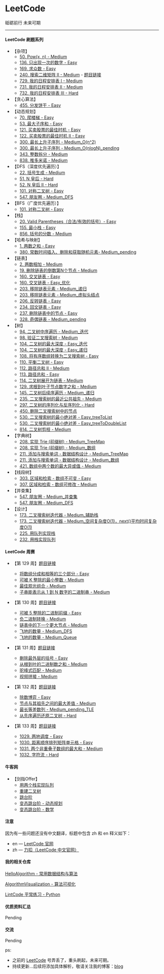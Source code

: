 # LeetCode
砥砺前行 未来可期

---

#### LeetCode 刷题系列


- 【杂项】
    - [50. Pow(x, n) - Medium](./src/leetcode/misc/leet_zh_1106/Solution.java)
    - [136. 只出现一次的数字 - Easy](./src/leetcode/misc/leet_zh_1106/Solution.java)
    - [169. 求众数 - Easy](./src/leetcode/misc/leet_zh_1107/Solution.java)
    - [240. 搜索二维矩阵 II - Medium](./src/leetcode/misc/leet_zh_1108/Solution.java) - [题目链接](https://leetcode-cn.com/explore/interview/card/top-interview-quesitons-in-2018/261/before-you-start/1108/)
    - [729. 我的日程安排表 I - Medium](./src/leetcode/misc/leet_zh_729/MyCalendar.java)
    - [731. 我的日程安排表 II - Medium](./src/leetcode/misc/leet_zh_731/MyCalendarTwo.java)
    - [732. 我的日程安排表 III - Hard](./src/leetcode/misc/leet_zh_732/MyCalendarThree.java)
- 【贪心算法】
    - [455. 分发饼干 - Easy](./src/leetcode/greedy/leet_zh_455/Solution.java)
- 【动态规划】
    - [70. 爬楼梯 - Easy](./src/leetcode/dynamic_programming/zh_70_climbing_stairs/Solution.java)
    - [53. 最大子序和 - Easy](./src/leetcode/dynamic_programming/zh_53_maximum_subarray/Solution.java)
    - [121. 买卖股票的最佳时机 - Easy](./src/leetcode/dynamic_programming/leet_zh_121/Solution.java)
    - [122. 买卖股票的最佳时机 II - Easy](./src/leetcode/dynamic_programming/leet_zh_122/Solution.java)
    - [300. 最长上升子序列 - Medium_O(n^2)](./src/leetcode/dynamic_programming/leet_zh_300/Solution.java)
    - [300. 最长上升子序列 - Medium_O(nlogN)_pending](./src/leetcode/dynamic_programming/leet_zh_300/Solution.java)
    - [343. 整数拆分 - Medium](./src/leetcode/dynamic_programming/leet_zh_343/Solution.java)
    - [838. 推多米诺 - Medium](./src/leetcode/dynamic_programming/leet_zh_838/Solution.java)
- 【DFS（深度优先遍历）】
    - [22. 括号生成 - Medium](./src/leetcode/backtrack/leet_zh_22/Solution.java)
    - [51. N 皇后 - Hard](./src/leetcode/backtrack/zh_51_n_queens/Solution.java)
    - [52. N 皇后 II - Hard](./src/leetcode/backtrack/zh_52_n_queens/Solution.java)
    - [101. 对称二叉树 - Easy](./src/leetcode/backtrack/leet_zh_101/Solution.java)
    - [547. 朋友圈 - Medium_DFS](./src/leetcode/union_find/leet_zh_547/SolutionDFS.java)
- 【BFS（广度优先遍历）】
    - [101. 对称二叉树 - Easy](./src/leetcode/backtrack/leet_zh_22/Solution.java)
- 【栈】
    - [20. Valid Parentheses（合法/有效的括号）- Easy](./src/leetcode/stack/leet_en_20/Solution.java)
    - [155. 最小栈 - Easy](./src/leetcode/stack/leet_en_20/Solution.java)
    - [856. 括号的分数 - Medium](./src/leetcode/tree/leet_zh_856/Solution2.java)
- 【哈希与映射】
    - [1. 两数之和 - Easy](./src/leetcode/hash_mapping/leet_zh_1/Solution2.java)
    - [380. 常数时间插入、删除和获取随机元素- Medium_pending](./src/leetcode/hash_mapping/leet_zh_1164/RandomizedSet.java)
- 【链表】
    - [2. 两数相加 - Medium](./src/leetcode/list/leet_zh_2/Solution.java)
    - [19. 删除链表的倒数第N个节点 - Medium](./src/leetcode/list/leet_zh_19/Solution.java)
    - [160. 交叉链表 - Easy](./src/leetcode/list/leet_zh_1149/Solution.java)
    - [160. 交叉链表 - Easy_优化](./src/leetcode/list/leet_zh_1149/Solution.java)
    - [203. 移除链表元素 - Medium_递归](./src/leetcode/list/leet_zh_203/Solution3.java)
    - [203. 移除链表元素 - Medium_虚拟头结点](./src/leetcode/list/leet_zh_203/Solution2.java)
    - [206. 反转链表 - Easy](./src/leetcode/list/leet_zh_1149/Solution.java)
    - [234. 回文链表 - Easy](./src/leetcode/list/zh_1150/Solution.java)
    - [237. 删除链表中的节点 - Easy](./src/leetcode/list/leet_zh_237/Solution.java)
    - [328. 奇偶链表 - Medium_pending](./src/leetcode/list/leet_zh_1152/Solution.java)
- 【树】
    - [94. 二叉树中序遍历 - Medium_迭代](./src/leetcode/tree/leet_zh_94/Solution.java)
    - [98. 验证二叉搜索树 - Medium](./src/leetcode/tree/leet_zh_98/Solution.java)
    - [104. 二叉树的最大深度 - Easy_迭代](./src/leetcode/tree/leet_zh_104/Solution2.java)
    - [104. 二叉树的最大深度 - Easy_递归](./src/leetcode/tree/leet_zh_104/Solution.java)
    - [108. 将有序数组转换为二叉搜索树 - Easy](./src/leetcode/tree/leet_zh_108/Solution.java)
    - [110. 平衡二叉树 - Easy](./src/leetcode/tree/leet_zh_110/Solution.java)
    - [112. 路径总和 II - Medium](./src/leetcode/tree/leet_zh_113/Solution.java)
    - [113. 路径总和 - Easy](./src/leetcode/tree/leet_zh_112/Solution.java)
    - [114. 二叉树展开为链表 - Medium](./src/leetcode/tree/leet_zh_114/Solution.java)
    - [129. 求根到叶子节点数字之和 - Medium](./src/leetcode/tree/leet_zh_129/Solution.java)
    - [145. 二叉树后续序遍历 - Medium_递归](./src/leetcode/tree/leet_zh_145/Solution.java)
    - [235. 二叉搜索树的最近公共祖先 - Medium](./src/leetcode/tree/leet_zh_235/Solution.java)
    - [297. 二叉树的序列化与反序列化 - Hard](./src/leetcode/tree/leet_zh_1167/Codec.java)
    - [450. 删除二叉搜索树中的节点](./src/leetcode/tree/leet_en_450/Solution.java)
    - [530. 二叉搜索树的最小绝对差 - Easy_treeToList](./src/leetcode/tree/leet_zh_530/Solution.java)
    - [530. 二叉搜索树的最小绝对差 - Easy_treeToDoubleList](./src/leetcode/tree/leet_zh_530/Solution2.java)
    - [814. 二叉树剪枝 - Medium](./src/leetcode/tree/leet_en_450/Solution.java)
- 【字典树】
    - [208. 实现 Trie (前缀树) - Medium_TreeMap](./src/leetcode/trie/leet_zh_208/Trie.java)
    - [208. 实现 Trie (前缀树) - Medium_数组](./src/leetcode/trie/leet_zh_208/Trie2.java)
    - [211. 添加与搜索单词 - 数据结构设计 - Medium_TreeMap](./src/leetcode/trie/leet_zh_211/WordDictionary.java)
    - [211. 添加与搜索单词 - 数据结构设计 - Medium_数组](./src/leetcode/trie/leet_zh_211/WordDictionary2.java)
    - [421. 数组中两个数的最大异或值 - Medium](./src/leetcode/trie/leet_zh_421/Solution.java)
- 【线段树】
    - [303. 区域和检索 - 数组不可变 - Easy](./src/leetcode/segment/leet_zh_303/NumArray.java)
    - [307. 区域和检索 - 数组可修改 - Medium](./src/leetcode/segment/leet_zh_307/NumArray.java)
- 【并查集】
    - [547. 朋友圈 - Medium_并查集](./src/leetcode/union_find/leet_zh_547/SolutionUF.java)
    - [547. 朋友圈 - Medium_DFS](./src/leetcode/union_find/leet_zh_547/SolutionDFS.java)
- 【设计】
    - [173. 二叉搜索树迭代器 - Medium_辅助栈](./src/leetcode/design/leet_zh_173/BSTIterator.java)
    - [173. 二叉搜索树迭代器 - Medium_空间复杂度O(1)，next()平均时间复杂度O(1)](./src/leetcode/design/leet_zh_173/BSTIterator2.java)
    - [225. 用队列实现栈](./src/leetcode/design/leet_zh_225/MyStack.java)
    - [232. 用栈实现队列](./src/leetcode/design/leet_zh_232/MyQueue.java)

#### LeetCode 周赛

- 【第 129 周】[题目链接](https://leetcode-cn.com/contest/weekly-contest-129)
    - [将数组分成和相等的三个部分 - Easy](./src/weekly_contest/th_129/leet_zh_1020/Solution.java)
    - [可被 K 整除的最小整数 - Medium](./src/weekly_contest/th_129/leet_zh_1021/Solution.java)
    - [最佳观光组合 - Medium](./src/weekly_contest/th_129/leet_zh_1022/Solution.java)
    - [子串能表示从 1 到 N 数字的二进制串 - Medium](./src/weekly_contest/th_129/leet_zh_1023/Solution.java)
- 【第 130 周】[题目链接](https://leetcode-cn.com/contest/weekly-contest-130)
    - [可被 5 整除的二进制前缀 - Easy](./src/weekly_contest/th_130/leet_zh_1029/Solution.java)
    - [负二进制转换 - Medium](./src/weekly_contest/th_130/leet_zh_1028/Solution.java)
    - [链表中的下一个更大节点 - Medium](./src/weekly_contest/th_130/leet_zh_1030/Solution.java)
    - [飞地的数量 - Medium_DFS](./src/weekly_contest/th_130/leet_zh_1031/Solution2.java)
    - [飞地的数量 - Medium_Queue](./src/weekly_contest/th_130/leet_zh_1031/Solution.java)
- 【第 131 周】[题目链接](https://leetcode-cn.com/contest/weekly-contest-131)
    - [删除最外层的括号 - Easy](./src/weekly_contest/th_131/leet_zh_5016/Solution.java)
    - [从根到叶的二进制数之和 - Medium](./src/weekly_contest/th_131/leet_zh_5017/Solution.java)
    - [驼峰式匹配 - Medium](./src/weekly_contest/th_131/leet_zh_5018/Solution.java)
    - [视频拼接 - Medium](./src/weekly_contest/th_131/leet_zh_5019/Solution3.java)

- 【第 132 周】[题目链接](https://leetcode-cn.com/contest/weekly-contest-132)
    - [除数博弈 - Easy](./src/weekly_contest/th_132/leet_zh_5024/Solution.java)
    - [节点与其祖先之间的最大差值 - Medium](./src/weekly_contest/th_132/leet_zh_5025/Solution.java)
    - [最长等差数列 - Medium_pending_TLE](./src/weekly_contest/th_132/leet_zh_5030/Solution.java)
    - [从先序遍历还原二叉树 - Hard](./src/weekly_contest/th_132/leet_zh_5031/Solution.java)

- 【第 133 周】[题目链接](https://leetcode-cn.com/contest/weekly-contest-133)
    - [1029. 两地调度 - Easy](./src/weekly_contest/th_133/leet_zh_1029/Solution.java)
    - [1030. 距离顺序排列矩阵单元格 - Easy](./src/weekly_contest/th_133/leet_zh_1030/Solution.java)
    - [1031. 两个非重叠子数组的最大和 - Medium](./src/weekly_contest/th_133/leet_zh_1031/Solution.java)
    - [1032. 字符流 - Hard](./src/weekly_contest/th_133/leet_zh_1032/StreamChecker.java)

#### 牛客网

- 【剑指Offer】
    - [用两个栈实现队列](./src/nowcoder/offer/stackConstructQueue/Solution.java)
    - [重建二叉树](./src/nowcoder/offer/reConstructBinaryTree/Solution.java)
    - [跳台阶](./src/nowcoder/offer/JumpFloor/Solution.java)
    - [变态跳台阶 - 动态规划](./src/nowcoder/offer/JumpFloorII/Solution.java)
    - [变态跳台阶 - 数学](./src/nowcoder/offer/JumpFloorII/Solution2.java)


#### 注意

因为有一些问题还没有中文翻译，标题中包含 zh 和 en 释义如下：

* en — [LeetCode 官网](https://leetcode.com/)
* zh — [力扣（LeetCode 中文官网）](https://leetcode-cn.com/)


#### 我的相关仓库

[HelloAlgorithm - 常用数据结构与算法](https://github.com/hackfengJam/HelloAlgorithm)

[AlgorithmVisualization - 算法可视化](https://github.com/hackfengJam/AlgorithmVisualization)

[LintCode 平常练习 - Python](https://github.com/hackfengJam/LintCode)

  

#### 优质资料汇总

Pending



#### 交流

Pending

ps:
- 之前的 [LeetCode](https://leetcode.com/) 号弄丢了，重头刷起，未来可期。
- 持续更新...后续将添加具体解析，敬请关注我的博客：[blog](https://github.com/hackfengJam/blog)

